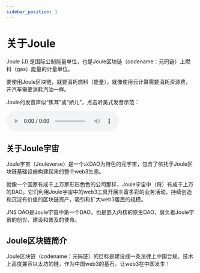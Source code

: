 ```yaml
---
sidebar_position: 1
---
```


# 关于Joule

Joule (J) 是国际公制能量单位，也是Joule区块链（codename：元码链）上燃料（gas）能量的计量单位。

要使用Joule区块链，就要消耗燃料（能量），就像使用云计算需要消耗资源费，开汽车需要消耗汽油一样。

Joule的发音声似“焦耳”或“娇儿”，点击听美式发音示范：

<audio controls>
  <source src={require('/static/audio/joule.mp3').default} type="audio/mpeg" />
Your browser does not support the audio element.
</audio>

## 关于Joule宇宙

Joule宇宙（Jouleverse）是一个以DAO为特色的元宇宙，包含了依托于Joule区块链基础设施构建起来的整个web3生态。

就像一个国家有成千上万家形形色色的公司那样，Joule宇宙中（将）有成千上万的DAO。它们利用Joule宇宙中的web3工具开展丰富多彩的业务活动，持续创造和沉淀有价值的区块链资产，吸引和扩大web3居民的规模。

JNS DAO是Joule宇宙中第一个DAO，也是嵌入内核的原生DAO，肩负着Joule宇宙的创世、建设和普及的使命。

## Joule区块链简介

Joule区块链（codename：元码链）的目标是建设成一条法律上中国合规、技术上高度兼容以太坊的链，作为中国web3的基石，让web3在中国发生！

